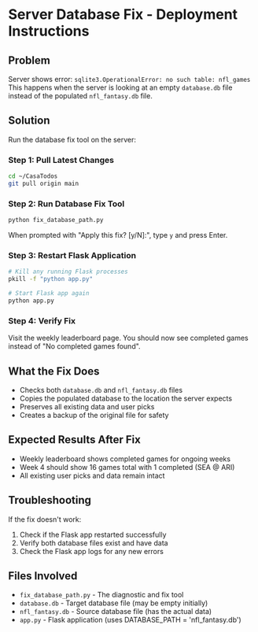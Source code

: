 # Server Database Fix - Deployment Instructions

## Problem
Server shows error: `sqlite3.OperationalError: no such table: nfl_games`
This happens when the server is looking at an empty `database.db` file instead of the populated `nfl_fantasy.db` file.

## Solution
Run the database fix tool on the server:

### Step 1: Pull Latest Changes
```bash
cd ~/CasaTodos
git pull origin main
```

### Step 2: Run Database Fix Tool
```bash
python fix_database_path.py
```

When prompted with "Apply this fix? [y/N]:", type `y` and press Enter.

### Step 3: Restart Flask Application
```bash
# Kill any running Flask processes
pkill -f "python app.py"

# Start Flask app again
python app.py
```

### Step 4: Verify Fix
Visit the weekly leaderboard page. You should now see completed games instead of "No completed games found".

## What the Fix Does
- Checks both `database.db` and `nfl_fantasy.db` files
- Copies the populated database to the location the server expects
- Preserves all existing data and user picks
- Creates a backup of the original file for safety

## Expected Results After Fix
- Weekly leaderboard shows completed games for ongoing weeks
- Week 4 should show 16 games total with 1 completed (SEA @ ARI)
- All existing user picks and data remain intact

## Troubleshooting
If the fix doesn't work:
1. Check if the Flask app restarted successfully
2. Verify both database files exist and have data
3. Check the Flask app logs for any new errors

## Files Involved
- `fix_database_path.py` - The diagnostic and fix tool
- `database.db` - Target database file (may be empty initially) 
- `nfl_fantasy.db` - Source database file (has the actual data)
- `app.py` - Flask application (uses DATABASE_PATH = 'nfl_fantasy.db')